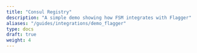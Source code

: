 ```yaml
---
title: "Consul Registry"
description: "A simple demo showing how FSM integrates with Flagger"
aliases: "/guides/integrations/demo_flagger"
type: docs
draft: true
weight: 4
---
```

